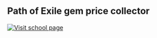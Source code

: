 ## Path of Exile gem price collector

[![Visit school page](https://web.poecdn.com/protected/image/layout/lakeofkalandralogo.png?v=1662291060302.69&key=hpNs3Pfa9jU2LLSbRyZVnQ)](https://www.pathofexile.com/)



